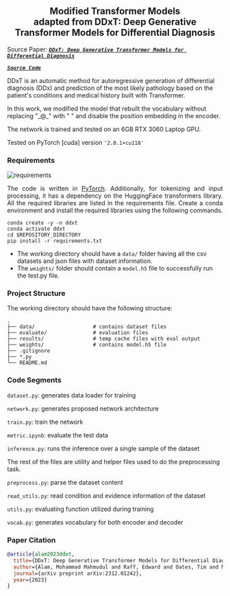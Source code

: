 <h2 align="center">Modified Transformer Models <br /> adapted from  DDxT: Deep Generative Transformer Models for
Differential Diagnosis</h2>

Source Paper: [***```DDxT: Deep Generative Transformer Models for Differential Diagnosis```***](https://arxiv.org/abs/2312.01242)

[***```Source Code```***](https://github.com/MahmudulAlam/Differential-Diagnosis-Using-Transformers)

DDxT is an automatic method for autoregressive generation of differential diagnosis (DDx) and prediction of the most likely pathology based on the patient's conditions and medical history built with Transformer.

In this work, we modified the model that rebuilt the vocabulary without replacing "\_@\_" with " " and disable the position embedding in the encoder.

The network is trained and tested on an 6GB RTX 3060 Laptop GPU.

Tested on PyTorch [cuda] version ```'2.0.1+cu118'```

### Requirements
![requirements](https://img.shields.io/badge/Python->3.8.0-3480eb.svg?longCache=true&style=flat&logo=python)

<p align="justify">
The code is written in <a href=https://pytorch.org>PyTorch</a>. Additionally, for tokenizing and input processing, it has a dependency on the HuggingFace transformers library. All the required libraries are listed in the requirements file. Create a conda environment and install the required libraries using the following commands. 

```properties
conda create -y -n ddxt
conda activate ddxt
cd $REPOSITORY_DIRECTORY
pip install -r requirements.txt
```
- The working directory should have a ```data/``` folder having all the csv datasets and json files with dataset information. 
- The ```weights/``` folder should contain a ```model.h5``` file to successfully run the test.py file. 

### Project Structure

The working directory should have the following structure:
```
.
├── data/                   # contains dataset files 
├── evaluate/               # evaluation files 
├── results/                # temp cache files with eval output
├── weights/                # contains model.h5 file 
├── .gitignore
├── *.py 
└── README.md 
```

### Code Segments
```dataset.py```: generates data loader for training 

```network.py```: generates proposed network architecture 

```train.py```: train the network 

```metric.ipynb```: evaluate the test data

```inference.py```: runs the inference over a single sample of the dataset

The rest of the files are utility and helper files used to do the preprocessing task.

```preprocess.py```: parse the dataset content 

```read_utils.py```: read condition and evidence information of the dataset 

```utils.py```: evaluating function utilized during training 

```vocab.py```: generates vocabulary for both encoder and decoder 

### Paper Citation
```bibtex
@article{alam2023ddxt,
  title={DDxT: Deep Generative Transformer Models for Differential Diagnosis},
  author={Alam, Mohammad Mahmudul and Raff, Edward and Oates, Tim and Matuszek, Cynthia},
  journal={arXiv preprint arXiv:2312.01242},
  year={2023}
}
```
